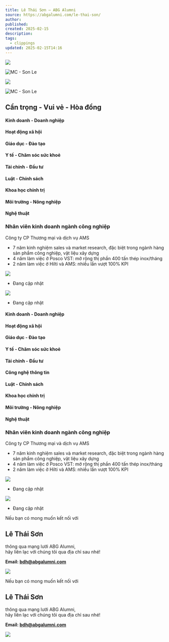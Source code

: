 ```yaml
---
title: Lê Thái Sơn – ABG Alumni
source: https://abgalumni.com/le-thai-son/
author: 
published: 
created: 2025-02-15
description: 
tags:
  - clippings
updated: 2025-02-15T14:16
---
```

![](https://abgalumni.com/wp-content/uploads/2021/10/1-1.png)

![MC - Son Le](https://abgalumni.com/wp-content/uploads/elementor/thumbs/MC-Son-Le-qsy2fsfn401v8f4esgshavcfag8unt6q09m25rypsk.jpg "MC – Son Le")

![](https://abgalumni.com/wp-content/uploads/2021/10/1-1.png)

![MC - Son Le](https://abgalumni.com/wp-content/uploads/elementor/thumbs/MC-Son-Le-qsy2fsfn401v8f4esgshavcfag8unt6q09m25rypsk.jpg "MC – Son Le")

## Cẩn trọng - Vui vẻ - Hòa đồng

#### Kinh doanh - Doanh nghiệp

#### Hoạt động xã hội​

#### Giáo dục - Đào tạo​

#### Y tế - Chăm sóc sức khoẻ​

#### Tài chính - Đầu tư​

#### Luật - Chính sách​

#### Khoa học chính trị​

#### Môi trường - Nông nghiệp​

#### Nghệ thuật​

### Nhân viên kinh doanh ngành công nghiệp

Công ty CP Thương mại và dịch vụ AMS

- 7 năm kinh nghiệm sales và market research, đặc biệt trong ngành hàng sản phẩm công nghiệp, vật liệu xây dựng
- 4 năm làm việc ở Posco VST: mở rộng thị phần 400 tấn thép inox/tháng
- 2 năm làm việc ở Hilti và AMS: nhiều lần vượt 100% KPI

![](https://abgalumni.com/wp-content/uploads/2021/10/Image-Left.png)

- Đang cập nhật

![](https://abgalumni.com/wp-content/uploads/2021/10/Image-Right.png)

- Đang cập nhật

#### Kinh doanh - Doanh nghiệp

#### Hoạt động xã hội

#### Giáo dục - Đào tạo

#### Y tế - Chăm sóc sức khoẻ

#### Tài chính - Đầu tư

#### Công nghệ thông tin

#### Luật - Chính sách

#### Khoa học chính trị

#### Môi trường - Nông nghiệp

#### Nghệ thuật

### Nhân viên kinh doanh ngành công nghiệp

Công ty CP Thương mại và dịch vụ AMS

- 7 năm kinh nghiệm sales và market research, đặc biệt trong ngành hàng sản phẩm công nghiệp, vật liệu xây dựng
- 4 năm làm việc ở Posco VST: mở rộng thị phần 400 tấn thép inox/tháng
- 2 năm làm việc ở Hilti và AMS: nhiều lần vượt 100% KPI

![](https://abgalumni.com/wp-content/uploads/2021/10/Image-Left.png)

- Đang cập nhật

![](https://abgalumni.com/wp-content/uploads/2021/10/Image-Right.png)

- Đang cập nhật

Nếu bạn có mong muốn kết nối với

## Lê Thái Sơn

thông qua mạng lưới ABG Alumni,  
hãy liên lạc với chúng tôi qua địa chỉ sau nhé!

**Email: bdh@abgalumni.com**

![](https://abgalumni.com/wp-content/uploads/2021/11/52-Le-Thai-Son-768x543.png)

Nếu bạn có mong muốn kết nối với

## Lê Thái Sơn

thông qua mạng lưới ABG Alumni,  
hãy liên lạc với chúng tôi qua địa chỉ sau nhé!

**Email: bdh@abgalumni.com**

![](https://abgalumni.com/wp-content/uploads/2021/11/52-Le-Thai-Son-768x543.png)